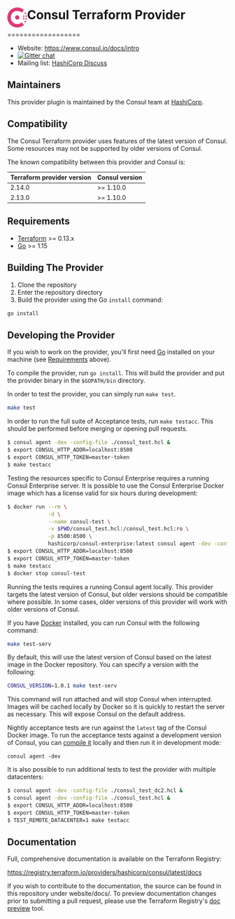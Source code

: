 <h1>
  <img src="./assets/logo.svg" align="left" height="46px" alt="Consul logo"/>
  <span>Consul Terraform Provider</span>
</h1>
==================

- Website: <https://www.consul.io/docs/intro>
- [![Gitter chat](https://badges.gitter.im/hashicorp-consul/Lobby.png)](https://gitter.im/hashicorp-consul/Lobby)
- Mailing list: [HashiCorp Discuss](https://discuss.hashicorp.com/c/consul/29)

Maintainers
-----------

This provider plugin is maintained by the Consul team at [HashiCorp](https://www.hashicorp.com/).

Compatibility
-------------

The Consul Terraform provider uses features of the latest version of Consul.
Some resources may not be supported by older versions of Consul.

The known compatibility between this provider and Consul is:

| Terraform provider version | Consul version |
| -------------------------- | -------------- |
| 2.14.0                     | >= 1.10.0      |
| 2.13.0                     | >= 1.10.0      |


Requirements
------------

- [Terraform](https://www.terraform.io/downloads.html) >= 0.13.x
- [Go](https://golang.org/doc/install) >= 1.15

Building The Provider
---------------------

1. Clone the repository
1. Enter the repository directory
1. Build the provider using the Go `install` command:

```sh
go install
```

Developing the Provider
-----------------------

If you wish to work on the provider, you'll first need [Go](http://www.golang.org) installed on your machine (see [Requirements](#requirements) above).

To compile the provider, run `go install`. This will build the provider and put the provider binary in the `$GOPATH/bin` directory.

In order to test the provider, you can simply run `make test`.

```sh
make test
```

In order to run the full suite of Acceptance tests, run `make testacc`.
This should be performed before merging or opening pull requests.

```sh
$ consul agent -dev -config-file ./consul_test.hcl &
$ export CONSUL_HTTP_ADDR=localhost:8500
$ export CONSUL_HTTP_TOKEN=master-token
$ make testacc
```

Testing the resources specific to Consul Enterprise requires a running Consul
Enterprise server. It is possible to use the Consul Enterprise Docker image
which has a license valid for six hours during development:

```sh
$ docker run --rm \
             -d \
             --name consul-test \
             -v $PWD/consul_test.hcl:/consul_test.hcl:ro \
             -p 8500:8500 \
             hashicorp/consul-enterprise:latest consul agent -dev -config-file consul_test.hcl -client=0.0.0.0
$ export CONSUL_HTTP_ADDR=localhost:8500
$ export CONSUL_HTTP_TOKEN=master-token
$ make testacc
$ docker stop consul-test
```

Running the tests requires a running Consul agent locally. This provider targets
the latest version of Consul, but older versions should be compatible where
possible. In some cases, older versions of this provider will work with
older versions of Consul.

If you have [Docker](https://docs.docker.com/install/) installed, you can
run Consul with the following command:

```sh
make test-serv
```

By default, this will use the latest version of Consul based on the latest
image in the Docker repository. You can specify a version with the following:

```sh
CONSUL_VERSION=1.0.1 make test-serv
```

This command will run attached and will stop Consul when
interrupted. Images will be cached locally by Docker so it is quickly to
restart the server as necessary. This will expose Consul on the default
address.

Nightly acceptance tests are run against the `latest` tag of the Consul
Docker image. To run the acceptance tests against a development
version of Consul, you can [compile it](https://github.com/hashicorp/consul/blob/main/.github/CONTRIBUTING.md#building-consul)
locally and then run it in development mode:

```shell
consul agent -dev
```

It is also possible to run additional tests to test the provider with multiple
datacenters:

```sh
$ consul agent -dev -config-file ./consul_test_dc2.hcl &
$ consul agent -dev -config-file ./consul_test.hcl &
$ export CONSUL_HTTP_ADDR=localhost:8500
$ export CONSUL_HTTP_TOKEN=master-token
$ TEST_REMOTE_DATACENTER=1 make testacc
```

Documentation
-----------------------

Full, comprehensive documentation is available on the Terraform Registry:

<https://registry.terraform.io/providers/hashicorp/consul/latest/docs>

If you wish to contribute to the documentation, the source can be found in this
repository under website/docs/. To preview documentation changes prior to
submitting a pull request, please use the Terraform Registry's
[doc preview](https://registry.terraform.io/tools/doc-preview) tool.

